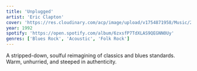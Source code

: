 ```yaml
---
title: 'Unplugged'
artist: 'Eric Clapton'
cover: 'https://res.cloudinary.com/acp/image/upload/v1754871958/Music/2a34d9b8-0c85-4b0b-9327-fc7587eb267e.png'
year: 1992
spotify: 'https://open.spotify.com/album/6zxsfP7TdXLAS9QEGNN0Uy'
genres: ['Blues Rock', 'Acoustic', 'Folk Rock']
---
```


A stripped-down, soulful reimagining of classics and blues standards. Warm, unhurried, and steeped in authenticity.
